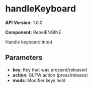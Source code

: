# handleKeyboard

**API Version:** 1.0.0

**Component:** RebelENGINE

Handle keyboard input

## Parameters

- **key**: Key that was pressed/released
- **action**: GLFW action (press/release)
- **mods**: Modifier keys held

